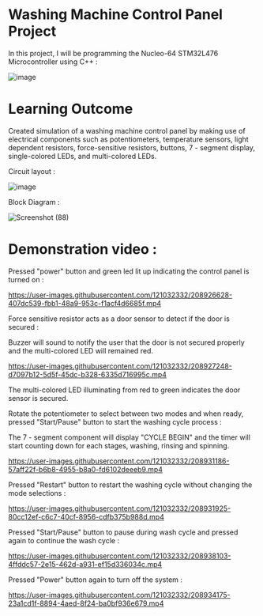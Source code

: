 # Washing Machine Control Panel Project

In this project, I will be programming the Nucleo-64 STM32L476 Microcontroller using C++ :

![image](https://user-images.githubusercontent.com/121032332/208891648-20073574-26a8-4a57-92a6-4338720a5b55.png)

# Learning Outcome
Created simulation of a washing machine control panel by making use of electrical components such as potentiometers, temperature sensors, light dependent resistors, force-sensitive resistors, buttons, 7 - segment display, single-colored LEDs, and multi-colored LEDs.


Circuit layout :

![image](https://user-images.githubusercontent.com/121032332/208889935-4d9e4bb5-cade-4db6-99cc-59cb10fcd261.png)


Block Diagram :

![Screenshot (88)](https://user-images.githubusercontent.com/121032332/208940023-c1e52af8-d098-4d22-879b-37bb7cc89ada.png)


# Demonstration video :

Pressed "power" button and green led lit up indicating the control panel is turned on :

https://user-images.githubusercontent.com/121032332/208926628-407dc539-fbb1-48a9-953c-f1acf4d6685f.mp4


Force sensitive resistor acts as a door sensor to detect if the door is secured :

Buzzer will sound to notify the user that the door is not secured properly and the multi-colored LED will remained red.

https://user-images.githubusercontent.com/121032332/208927248-d7097b12-5d5f-45dc-b328-6335d716995c.mp4

The multi-colored LED illuminating from red to green indicates the door sensor is secured.

Rotate the potentiometer to select between two modes and when ready, pressed "Start/Pause" button to start the washing cycle process :

The 7 - segment component will display "CYCLE BEGIN" and the timer will start counting down for each stages, washing, rinsing and spinning.

https://user-images.githubusercontent.com/121032332/208931186-57aff22f-b6b8-4955-b8a0-fd6102deeeb9.mp4


Pressed "Restart" button to restart the washing cycle without changing the mode selections :

https://user-images.githubusercontent.com/121032332/208931925-80cc12ef-c6c7-40cf-8956-cdfb375b988d.mp4


Pressed "Start/Pause" button to pause during wash cycle and pressed again to continue the wash cycle :

https://user-images.githubusercontent.com/121032332/208938103-4ffddc57-2e15-462d-a931-ef15d336034c.mp4


Pressed "Power" button again to turn off the system :

https://user-images.githubusercontent.com/121032332/208934175-23a1cd1f-8894-4aed-8f24-ba0bf936e679.mp4

